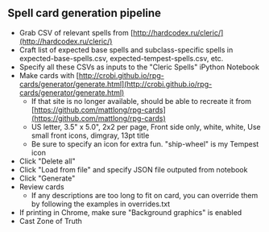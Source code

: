## Spell card generation pipeline

* Grab CSV of relevant spells from [http://hardcodex.ru/cleric/](http://hardcodex.ru/cleric/)
* Craft list of expected base spells and subclass-specific spells in expected-base-spells.csv, expected-tempest-spells.csv, etc.
* Specify all these CSVs as inputs to the "Cleric Spells" iPython Notebook
* Make cards with [http://crobi.github.io/rpg-cards/generator/generate.html](http://crobi.github.io/rpg-cards/generator/generate.html)
    * If that site is no longer available, should be able to recreate it from [https://github.com/mattlong/rpg-cards](https://github.com/mattlong/rpg-cards)
    * US letter, 3.5" x 5.0", 2x2 per page, Front side only, white, white, Use small front icons, dimgray, 13pt title
    * Be sure to specify an icon for extra fun. "ship-wheel" is my Tempest icon
* Click "Delete all"
* Click "Load from file" and specify JSON file outputed from notebook
* Click "Generate"
* Review cards
    * If any descriptions are too long to fit on card, you can override them by following the examples in overrides.txt
* If printing in Chrome, make sure "Background graphics" is enabled
* Cast Zone of Truth
